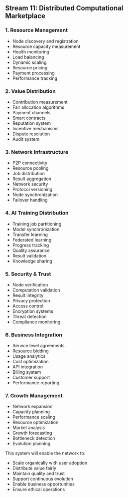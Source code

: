## Stream 11: Distributed Computational Marketplace

### 1. Resource Management
- Node discovery and registration
- Resource capacity measurement
- Health monitoring
- Load balancing
- Dynamic scaling
- Resource pricing
- Payment processing
- Performance tracking

### 2. Value Distribution
- Contribution measurement
- Fair allocation algorithms
- Payment channels
- Smart contracts
- Reputation system
- Incentive mechanisms
- Dispute resolution
- Audit system

### 3. Network Infrastructure
- P2P connectivity
- Resource pooling
- Job distribution
- Result aggregation
- Network security
- Protocol versioning
- Node synchronization
- Failover handling

### 4. AI Training Distribution
- Training job partitioning
- Model synchronization
- Transfer learning
- Federated learning
- Progress tracking
- Quality assurance
- Result validation
- Knowledge sharing

### 5. Security & Trust
- Node verification
- Computation validation
- Result integrity
- Privacy protection
- Access control
- Encryption systems
- Threat detection
- Compliance monitoring

### 6. Business Integration
- Service level agreements
- Resource bidding
- Usage analytics
- Cost optimization
- API integration
- Billing system
- Customer support
- Performance reporting

### 7. Growth Management
- Network expansion
- Capacity planning
- Performance scaling
- Resource optimization
- Market analysis
- Growth forecasting
- Bottleneck detection
- Evolution planning

This system will enable the network to:
- Scale organically with user adoption
- Distribute value fairly
- Maintain quality and trust
- Support continuous evolution
- Enable business opportunities
- Ensure ethical operations
